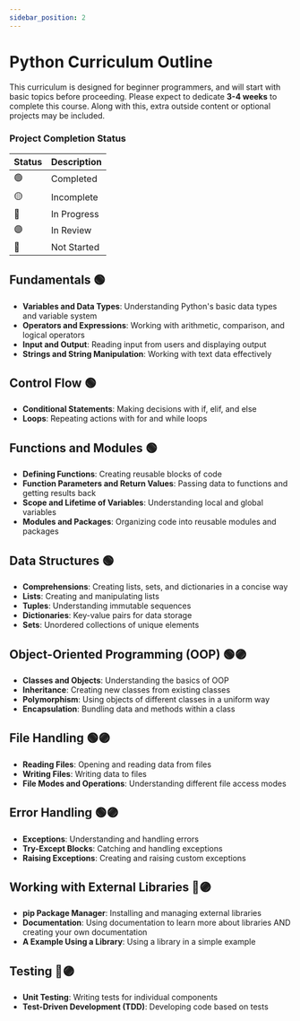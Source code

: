 ```yaml
---
sidebar_position: 2
---
```

# Python Curriculum Outline

This curriculum is designed for beginner programmers, and will start with basic topics before proceeding. Please expect to dedicate **3-4 weeks** to complete this course. Along with this, extra outside content or optional projects may be included.

### Project Completion Status
| Status | Description |
|---|---|
| 🟢 | Completed |
| 🟡 | Incomplete |
| 🔵 | In Progress |
| 🟣 | In Review |
| 🔴 | Not Started |

## Fundamentals 🟢
- **Variables and Data Types**: Understanding Python's basic data types and variable system
- **Operators and Expressions**: Working with arithmetic, comparison, and logical operators
- **Input and Output**: Reading input from users and displaying output
- **Strings and String Manipulation**: Working with text data effectively

## Control Flow 🟢
- **Conditional Statements**: Making decisions with if, elif, and else
- **Loops**: Repeating actions with for and while loops

## Functions and Modules 🟢 
- **Defining Functions**: Creating reusable blocks of code
- **Function Parameters and Return Values**: Passing data to functions and getting results back
- **Scope and Lifetime of Variables**: Understanding local and global variables
- **Modules and Packages**: Organizing code into reusable modules and packages

## Data Structures 🟢
- **Comprehensions**: Creating lists, sets, and dictionaries in a concise way
- **Lists**: Creating and manipulating lists
- **Tuples**: Understanding immutable sequences
- **Dictionaries**: Key-value pairs for data storage
- **Sets**: Unordered collections of unique elements

## Object-Oriented Programming (OOP) 🟢🟣
- **Classes and Objects**: Understanding the basics of OOP
- **Inheritance**: Creating new classes from existing classes
- **Polymorphism**: Using objects of different classes in a uniform way
- **Encapsulation**: Bundling data and methods within a class

## File Handling 🟢🟣
- **Reading Files**: Opening and reading data from files
- **Writing Files**: Writing data to files
- **File Modes and Operations**: Understanding different file access modes

## Error Handling 🟢🟣
- **Exceptions**: Understanding and handling errors
- **Try-Except Blocks**: Catching and handling exceptions
- **Raising Exceptions**: Creating and raising custom exceptions

## Working with External Libraries 🔵🟣
- **pip Package Manager**: Installing and managing external libraries
- **Documentation**: Using documentation to learn more about libraries AND creating your own documentation
- **A Example Using a Library**: Using a library in a simple example

## Testing 🔵🟣
- **Unit Testing**: Writing tests for individual components
- **Test-Driven Development (TDD)**: Developing code based on tests